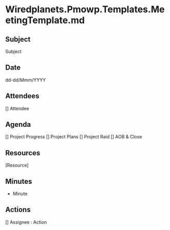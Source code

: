 # Wiredplanets.Pmowp.Templates.MeetingTemplate.md

## Subject
Subject

## Date
dd-dd/Mmm/YYYY

## Attendees
[] Attendee

## Agenda
[] Project Progress
[] Project Plans
[] Project Raid
[] AOB & Close

## Resources
[Resource]

## Minutes
* Minute

## Actions
[] Assignee : Action